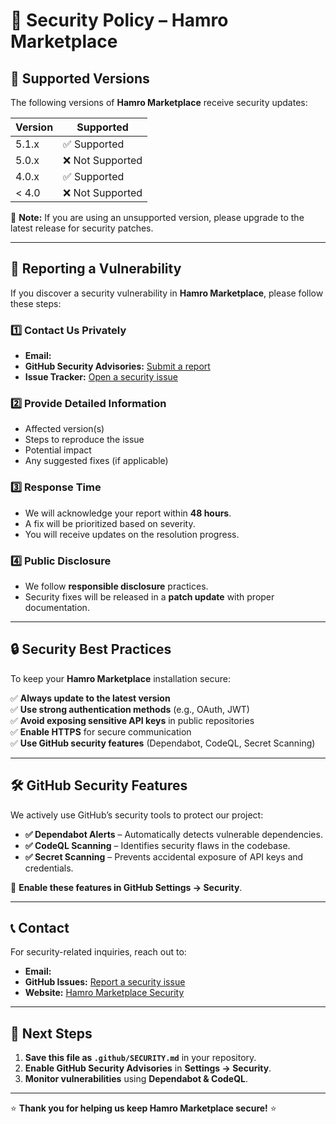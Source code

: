 # 🔐 Security Policy – Hamro Marketplace

## 📌 Supported Versions

The following versions of **Hamro Marketplace** receive security updates:

| Version | Supported          |
| ------- | ------------------ |
| 5.1.x   | ✅ Supported       |
| 5.0.x   | ❌ Not Supported   |
| 4.0.x   | ✅ Supported       |
| < 4.0   | ❌ Not Supported   |

📌 **Note:** If you are using an unsupported version, please upgrade to the latest release for security patches.

---

## 🚨 Reporting a Vulnerability

If you discover a security vulnerability in **Hamro Marketplace**, please follow these steps:

### **1️⃣ Contact Us Privately**
- **Email:**
- **GitHub Security Advisories:** [Submit a report](https://github.com/CryptonDark0/hamro-marketplace/security/advisories)
- **Issue Tracker:** [Open a security issue](https://github.com/CryptonDark0/hamro-marketplace/issues)

### **2️⃣ Provide Detailed Information**
- Affected version(s)
- Steps to reproduce the issue
- Potential impact
- Any suggested fixes (if applicable)

### **3️⃣ Response Time**
- We will acknowledge your report within **48 hours**.
- A fix will be prioritized based on severity.
- You will receive updates on the resolution progress.

### **4️⃣ Public Disclosure**
- We follow **responsible disclosure** practices.
- Security fixes will be released in a **patch update** with proper documentation.

---

## 🔒 Security Best Practices

To keep your **Hamro Marketplace** installation secure:

✅ **Always update to the latest version**  
✅ **Use strong authentication methods** (e.g., OAuth, JWT)  
✅ **Avoid exposing sensitive API keys** in public repositories  
✅ **Enable HTTPS** for secure communication  
✅ **Use GitHub security features** (Dependabot, CodeQL, Secret Scanning)  

---

## 🛠️ GitHub Security Features

We actively use GitHub’s security tools to protect our project:

- **✅ Dependabot Alerts** – Automatically detects vulnerable dependencies.
- **✅ CodeQL Scanning** – Identifies security flaws in the codebase.
- **✅ Secret Scanning** – Prevents accidental exposure of API keys and credentials.

📌 **Enable these features in GitHub Settings → Security**.

---

## 📞 Contact

For security-related inquiries, reach out to:

- **Email:**
- **GitHub Issues:** [Report a security issue](https://github.com/CryptonDark0/hamro-marketplace/issues)
- **Website:** [Hamro Marketplace Security](https://hamromarketplace.com/security)

---

## 🚀 Next Steps

1. **Save this file as `.github/SECURITY.md`** in your repository.
2. **Enable GitHub Security Advisories** in **Settings → Security**.
3. **Monitor vulnerabilities** using **Dependabot & CodeQL**.

---

⭐ **Thank you for helping us keep Hamro Marketplace secure!** ⭐
